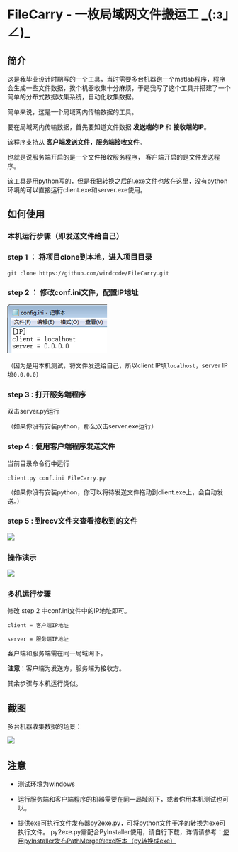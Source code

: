 # FileCarry - 一枚局域网文件搬运工  \_(:з」∠)\_

## 简介

这是我毕业设计时期写的一个工具，当时需要多台机器跑一个matlab程序，程序会生成一些文件数据，挨个机器收集十分麻烦，于是我写了这个工具并搭建了一个简单的分布式数据收集系统，自动化收集数据。

简单来说，这是一个局域网内传输数据的工具。

要在局域网内传输数据，首先要知道文件数据 **发送端的IP** 和 **接收端的IP**。

该程序支持从 **客户端发送文件，服务端接收文件**。

也就是说服务端开启的是一个文件接收服务程序，
客户端开启的是文件发送程序。

该工具是用python写的，但是我把转换之后的.exe文件也放在这里，没有python环境的可以直接运行client.exe和server.exe使用。

## 如何使用

### 本机运行步骤（即发送文件给自己）

### step 1 ： 将项目clone到本地，进入项目目录

```
git clone https://github.com/windcode/FileCarry.git
```

### step 2 ： 修改conf.ini文件，配置IP地址

![](./screenshots/1.png)

（因为是用本机测试，将文件发送给自己，所以client IP填`localhost`，server IP填`0.0.0.0`）

### step 3 : 打开服务端程序

双击server.py运行

（如果你没有安装python，那么双击server.exe运行）

### step 4 : 使用客户端程序发送文件

当前目录命令行中运行

```client.py conf.ini FileCarry.py``` 

（如果你没有安装python，你可以将待发送文件拖动到client.exe上，会自动发送。）

### step 5 : 到recv文件夹查看接收到的文件

![](./screenshots/2.png)

### 操作演示

![](./screenshots/3.gif)

### 多机运行步骤

修改 step 2 中conf.ini文件中的IP地址即可。

`client = 客户端IP地址`

`server = 服务端IP地址`

客户端和服务端需在同一局域网下。

**注意**：客户端为发送方，服务端为接收方。

其余步骤与本机运行类似。


## 截图

多台机器收集数据的场景：

![](./screenshots/4.png)

## 注意

* 测试环境为windows

* 运行服务端和客户端程序的机器需要在同一局域网下，或者你用本机测试也可以。

* 提供exe可执行文件发布器py2exe.py，可将python文件干净的转换为exe可执行文件。 py2exe.py需配合PyInstaller使用，请自行下载，详情请参考：[使用pyInstaller发布PathMerge的exe版本（py转换成exe）](http://www.cnblogs.com/yym2013/p/5509263.html)